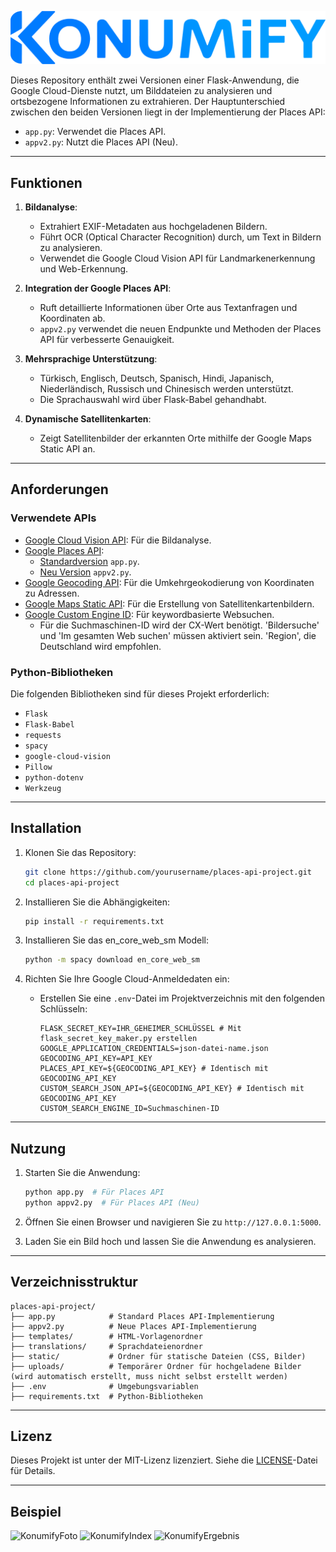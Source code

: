 ![KonumifyLogo](../static/konumify.png)

Dieses Repository enthält zwei Versionen einer Flask-Anwendung, die Google Cloud-Dienste nutzt, um Bilddateien zu analysieren und ortsbezogene Informationen zu extrahieren. Der Hauptunterschied zwischen den beiden Versionen liegt in der Implementierung der Places API:

- `app.py`: Verwendet die Places API.
- `appv2.py`: Nutzt die Places API (Neu).

---

## Funktionen

1. **Bildanalyse**:
   - Extrahiert EXIF-Metadaten aus hochgeladenen Bildern.
   - Führt OCR (Optical Character Recognition) durch, um Text in Bildern zu analysieren.
   - Verwendet die Google Cloud Vision API für Landmarkenerkennung und Web-Erkennung.

2. **Integration der Google Places API**:
   - Ruft detaillierte Informationen über Orte aus Textanfragen und Koordinaten ab.
   - `appv2.py` verwendet die neuen Endpunkte und Methoden der Places API für verbesserte Genauigkeit.

3. **Mehrsprachige Unterstützung**:
   - Türkisch, Englisch, Deutsch, Spanisch, Hindi, Japanisch, Niederländisch, Russisch und Chinesisch werden unterstützt.
   - Die Sprachauswahl wird über Flask-Babel gehandhabt.

4. **Dynamische Satellitenkarten**:
   - Zeigt Satellitenbilder der erkannten Orte mithilfe der Google Maps Static API an.

---

## Anforderungen

### Verwendete APIs

- [Google Cloud Vision API](https://cloud.google.com/vision/docs): Für die Bildanalyse.
- [Google Places API](https://developers.google.com/maps/documentation/places/web-service/choose-api):
  - [Standardversion](https://developers.google.com/maps/documentation/places/web-service/search) `app.py`.
  - [Neu Version](https://developers.google.com/maps/documentation/places/web-service/op-overview) `appv2.py`.
- [Google Geocoding API](https://developers.google.com/maps/documentation/geocoding): Für die Umkehrgeokodierung von Koordinaten zu Adressen.
- [Google Maps Static API](https://developers.google.com/maps/documentation/maps-static): Für die Erstellung von Satellitenkartenbildern.
- [Google Custom Engine ID](https://programmablesearchengine.google.com/controlpanel/all): Für keywordbasierte Websuchen.
  - Für die Suchmaschinen-ID wird der CX-Wert benötigt. 'Bildersuche' und 'Im gesamten Web suchen' müssen aktiviert sein. 'Region', die Deutschland wird empfohlen.

### Python-Bibliotheken

Die folgenden Bibliotheken sind für dieses Projekt erforderlich:

- `Flask`
- `Flask-Babel`
- `requests`
- `spacy`
- `google-cloud-vision`
- `Pillow`
- `python-dotenv`
- `Werkzeug`

---

## Installation

1. Klonen Sie das Repository:
   ```bash
   git clone https://github.com/yourusername/places-api-project.git
   cd places-api-project
   ```

2. Installieren Sie die Abhängigkeiten:
   ```bash
   pip install -r requirements.txt
   ```

3. Installieren Sie das en_core_web_sm Modell:
   ```bash
   python -m spacy download en_core_web_sm
   ```

4. Richten Sie Ihre Google Cloud-Anmeldedaten ein:
   - Erstellen Sie eine `.env`-Datei im Projektverzeichnis mit den folgenden Schlüsseln:
     ```env
     FLASK_SECRET_KEY=IHR_GEHEIMER_SCHLÜSSEL # Mit flask_secret_key_maker.py erstellen
     GOOGLE_APPLICATION_CREDENTIALS=json-datei-name.json
     GEOCODING_API_KEY=API_KEY
     PLACES_API_KEY=${GEOCODING_API_KEY} # Identisch mit GEOCODING_API_KEY
     CUSTOM_SEARCH_JSON_API=${GEOCODING_API_KEY} # Identisch mit GEOCODING_API_KEY
     CUSTOM_SEARCH_ENGINE_ID=Suchmaschinen-ID
     ```

---

## Nutzung

1. Starten Sie die Anwendung:
   ```bash
   python app.py  # Für Places API
   python appv2.py  # Für Places API (Neu)
   ```

2. Öffnen Sie einen Browser und navigieren Sie zu `http://127.0.0.1:5000`.

3. Laden Sie ein Bild hoch und lassen Sie die Anwendung es analysieren.

---

## Verzeichnisstruktur

```
places-api-project/
├── app.py            # Standard Places API-Implementierung
├── appv2.py          # Neue Places API-Implementierung
├── templates/        # HTML-Vorlagenordner
├── translations/     # Sprachdateienordner
├── static/           # Ordner für statische Dateien (CSS, Bilder)
├── uploads/          # Temporärer Ordner für hochgeladene Bilder (wird automatisch erstellt, muss nicht selbst erstellt werden)
├── .env              # Umgebungsvariablen
├── requirements.txt  # Python-Bibliotheken
```

---

## Lizenz

Dieses Projekt ist unter der MIT-Lizenz lizenziert. Siehe die [LICENSE](LICENSE)-Datei für Details.

---

## Beispiel
![KonumifyFoto](https://i.imgur.com/6zgPIs9.png)
![KonumifyIndex](https://i.imgur.com/2Rc1OkD.png)
![KonumifyErgebnis](https://i.imgur.com/uzsVpj0.png)
